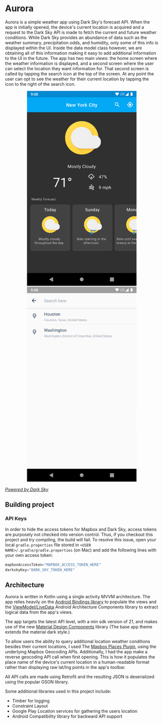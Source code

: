 # Aurora
Aurora is a simple weather app using Dark Sky's forecast API. When the app is initially opened, the device's current location is acquired and a request to the Dark Sky API is made to fetch the current and future weather conditions. While Dark Sky provides an abundance of data such as the weather summary, precipitation odds, and humidity, only some of this info is displayed within the UI. Inside the data model class however, we are obtaining all of this information making it easy to add additional information to the UI in the future. The app has two main views: the home screen where the weather information is displayed, and a second screen where the user can select the location they want information for. That second screen is called by tapping the search icon at the top of the screen. At any point the user can opt to see the weather for their current location by tapping the icon to the right of the search icon.

<div align="center"><img src="https://github.com/cammace/aurora/blob/master/screenshots/main_activity.png?raw=true" width="360"/> <img src="https://github.com/cammace/aurora/blob/master/screenshots/search_fragment.png?raw=true" width="360"/></div>

[_Powered by Dark Sky_](https://darksky.net/poweredby/)
## Building project

### API Keys
In order to hide the access tokens for Mapbox and Dark Sky, access tokens are purposely not checked into version control. Thus, if you checkout this project and try compiling, the build will fail. To resolve this issue, open your local `gradle.properties` file stored in `<USER NAME>/.gradle/gradle.properties` (on Mac) and add the following lines with your own access token:

```groovy
mapboxAccessToken="MAPBOX_ACCESS_TOKEN_HERE"
darkskyKey="DARK_SKY_TOKEN_HERE"
```

## Architecture
Aurora is written in Kotlin using a single activity MVVM architecture. The app relies heavily on the [Android Bindings library](https://developer.android.com/topic/libraries/data-binding/) to populate the views and the [ViewModel/LiveData](https://developer.android.com/topic/libraries/architecture/viewmodel) Android Architecture Components library to extract logical data from the app's views.

The app targets the latest API level, with a min sdk version of 21, and makes use of the new [Material Design Components](https://material.io/develop/android/docs/getting-started/) library (The base app theme extends the material dark style.)

To allow users the ability to query additional location weather conditions besides their current locations, I used The [Mapbox Places Plugin](https://github.com/mapbox/mapbox-plugins-android/tree/master/plugin-places), using the underlying Mapbox Geocoding APIs. Additionally, I had the app make a reverse geocoding API call when first opening. This is how it populates the place name of the device's current location in a human-readable format rather than displaying raw lat/lng points in the app's toolbar.

All API calls are made using Retrofit and the resulting JSON is deserialized using the popular GSON library.

Some additional libraries used in this project include:
- Timber for logging
- Constraint Layout
- Google Play Location services for gathering the users location
- Android Compatibility library for backward API support